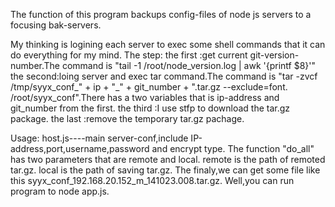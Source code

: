 The function of this program backups config-files of node js servers to a focusing bak-servers.

My thinking is logining each server to exec some shell commands that it can do everything for my mind.
The step:
    the first :get current git-version-number.The command is "tail -1 /root/node_version.log | awk '{printf $8}'"
    the second:loing server and exec tar command.The command is "tar -zvcf /tmp/syyx_conf_" + ip + "_" + git_number + ".tar.gz --exclude=font. /root/syyx_conf".There has a two variables that is ip-address and git_number from the first.
    the third :I use stfp to download the tar.gz package.
    the last  :remove the temporary tar.gz pachage.
    
Usage:
    host.js----main server-conf,include IP-address,port,username,password and encrypt type.
    The function "do_all" has two parameters that are remote and local.
        remote is the path of remoted tar.gz.
        local is the path of saving tar.gz.
    The finaly,we can get some file like this syyx_conf_192.168.20.152_m_141023.008.tar.gz.
    Well,you can run program to node app.js.
